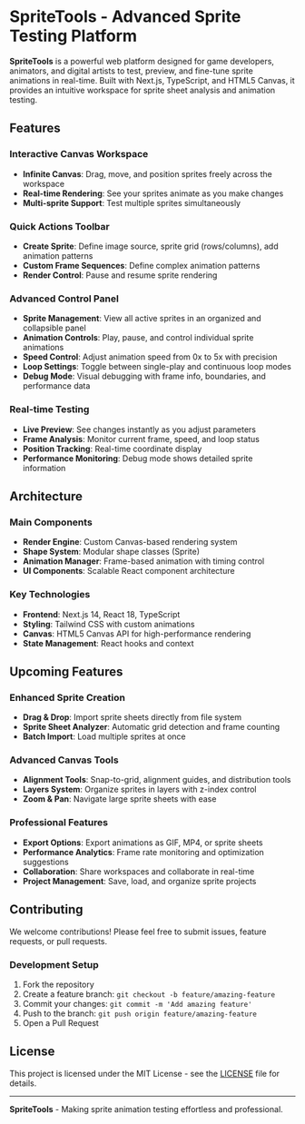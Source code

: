 # SpriteTools - Advanced Sprite Testing Platform

**SpriteTools** is a powerful web platform designed for game developers, animators, and digital artists to test, preview, and fine-tune sprite animations in real-time. Built with Next.js, TypeScript, and HTML5 Canvas, it provides an intuitive workspace for sprite sheet analysis and animation testing.

## Features

### **Interactive Canvas Workspace**
- **Infinite Canvas**: Drag, move, and position sprites freely across the workspace
- **Real-time Rendering**: See your sprites animate as you make changes
- **Multi-sprite Support**: Test multiple sprites simultaneously

### **Quick Actions Toolbar**
- **Create Sprite**: Define image source, sprite grid (rows/columns), add animation patterns
- **Custom Frame Sequences**: Define complex animation patterns
- **Render Control**: Pause and resume sprite rendering

### **Advanced Control Panel**
- **Sprite Management**: View all active sprites in an organized and collapsible panel
- **Animation Controls**: Play, pause, and control individual sprite animations
- **Speed Control**: Adjust animation speed from 0x to 5x with precision
- **Loop Settings**: Toggle between single-play and continuous loop modes
- **Debug Mode**: Visual debugging with frame info, boundaries, and performance data

### **Real-time Testing**
- **Live Preview**: See changes instantly as you adjust parameters
- **Frame Analysis**: Monitor current frame, speed, and loop status
- **Position Tracking**: Real-time coordinate display
- **Performance Monitoring**: Debug mode shows detailed sprite information

## Architecture

### Main Components
- **Render Engine**: Custom Canvas-based rendering system
- **Shape System**: Modular shape classes (Sprite)
- **Animation Manager**: Frame-based animation with timing control
- **UI Components**: Scalable React component architecture

### Key Technologies
- **Frontend**: Next.js 14, React 18, TypeScript
- **Styling**: Tailwind CSS with custom animations
- **Canvas**: HTML5 Canvas API for high-performance rendering
- **State Management**: React hooks and context

## Upcoming Features

### **Enhanced Sprite Creation**
- **Drag & Drop**: Import sprite sheets directly from file system
- **Sprite Sheet Analyzer**: Automatic grid detection and frame counting
- **Batch Import**: Load multiple sprites at once

### **Advanced Canvas Tools**
- **Alignment Tools**: Snap-to-grid, alignment guides, and distribution tools
- **Layers System**: Organize sprites in layers with z-index control
- **Zoom & Pan**: Navigate large sprite sheets with ease

### **Professional Features**
- **Export Options**: Export animations as GIF, MP4, or sprite sheets
- **Performance Analytics**: Frame rate monitoring and optimization suggestions
- **Collaboration**: Share workspaces and collaborate in real-time
- **Project Management**: Save, load, and organize sprite projects

## Contributing

We welcome contributions! Please feel free to submit issues, feature requests, or pull requests.

### Development Setup
1. Fork the repository
2. Create a feature branch: `git checkout -b feature/amazing-feature`
3. Commit your changes: `git commit -m 'Add amazing feature'`
4. Push to the branch: `git push origin feature/amazing-feature`
5. Open a Pull Request

## License

This project is licensed under the MIT License - see the [LICENSE](LICENSE) file for details.

---

**SpriteTools** - Making sprite animation testing effortless and professional.